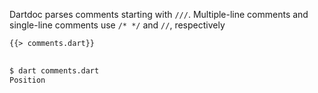 <!--
title: Comments
-->

Dartdoc parses comments starting with `///`.
Multiple-line comments and single-line comments 
use `/* */` and `//`, respectively

<pre>
<code class="hljs dart">{{> comments.dart}}
</code>
</pre>

```bash
$ dart comments.dart
Position
```
